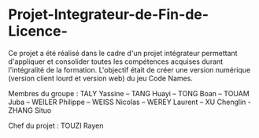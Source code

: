 # Projet-Integrateur-de-Fin-de-Licence-

Ce projet a été réalisé dans le cadre d'un projet intégrateur permettant d'appliquer et consolider toutes les compétences acquises durant l'intégralité de la formation.
L'objectif était de créer une version numérique (version client lourd et version web) du jeu Code Names.

Membres du groupe : TALY Yassine – TANG Huayi – TONG Boan – TOUAM Juba – WEILER Philippe – WEISS Nicolas – WEREY Laurent – XU Chenglin - ZHANG Situo

Chef du projet : TOUZI Rayen
